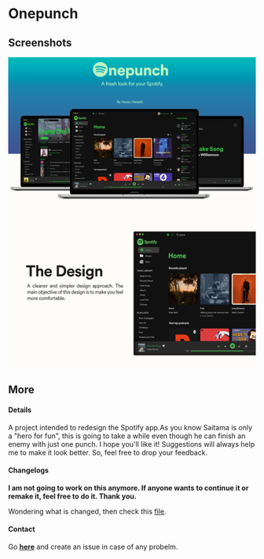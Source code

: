 # Onepunch

## Screenshots

![1](./1.png)
![2](./2.png)

## More

#### Details

A project intended to redesign the Spotify app.As you know Saitama is only a "hero for fun", this is going to take a while even though he can finish an enemy with just one punch. I hope you'll like it! Suggestions will always help me to make it look better. So, feel free to drop your feedback.

#### Changelogs

**I am not going to work on this anymore. If anyone wants to continue it or remake it, feel free to do it. Thank you.**

Wondering what is changed, then check this [file](./changelog.md).

#### Contact

Go **[here](https://github.com/okarin001/Onepunch/issues)** and create an issue in case of any probelm. 
